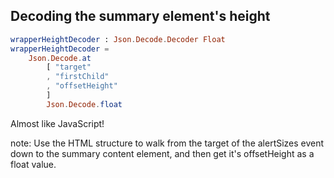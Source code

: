 ##  Decoding the summary element's height


```elm
wrapperHeightDecoder : Json.Decode.Decoder Float
wrapperHeightDecoder =
    Json.Decode.at
        [ "target"
        , "firstChild"
        , "offsetHeight"
        ]
        Json.Decode.float
```

<div class="fragment">Almost like JavaScript!</div>

note:
    Use the HTML structure to walk from the target of the alertSizes event
        down to the summary content element, and then get it's offsetHeight as a float value.
